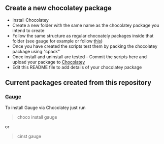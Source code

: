 ## Create a new chocolatey package
- Install Chocolatey
- Create a new folder with the same name as the chocolatey package you intend to create
- Follow the same structure as regular chocoately packages inside that folder (see gauge for example or follow [this]( https://github.com/chocolatey/choco/wiki)) 
- Once you have created the scripts test them by packing the chocolatey package using "cpack"
- Once install and uninstall are tested - Commit the scripts here and upload your package to [Chocolatey](http://chocolatey.org)
- Edit this README file to add details of your chocolatey package

## Current packages created from this repository
### [Gauge](http://getgauge.io/)
To install Gauge via Chocolatey just run <blockquote>choco install gauge</blockquote> or <blockquote>cinst gauge</blockquote>
